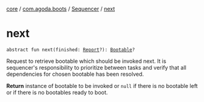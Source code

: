 [core](../../index.md) / [com.agoda.boots](../index.md) / [Sequencer](index.md) / [next](./next.md)

# next

`abstract fun next(finished: `[`Report`](../-report/index.md)`?): `[`Bootable`](../-bootable/index.md)`?`

Request to retrieve bootable which should be invoked next.
It is sequencer's responsibility to prioritize between tasks and
verify that all dependencies for chosen bootable has been resolved.

**Return**
instance of bootable to be invoked or `null` if there is no bootable
    left or if there is no bootables ready to boot.

